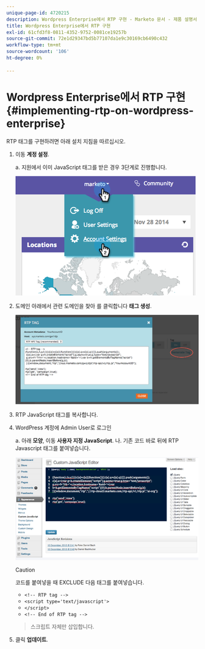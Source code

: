 ```yaml
---
unique-page-id: 4720215
description: Wordpress Enterprise에서 RTP 구현 - Marketo 문서 - 제품 설명서
title: Wordpress Enterprise에서 RTP 구현
exl-id: 61cfd3f8-0811-4352-9752-0081ce19257b
source-git-commit: 72e1d29347bd5b77107da1e9c30169cb6490c432
workflow-type: tm+mt
source-wordcount: '106'
ht-degree: 0%

---
```


# Wordpress Enterprise에서 RTP 구현 {#implementing-rtp-on-wordpress-enterprise}

RTP 태그를 구현하려면 아래 설치 지침을 따르십시오.

1. 이동 **계정 설정**.

   a. 지원에서 이미 JavaScript 태그를 받은 경우 3단계로 진행합니다.

   ![](assets/image2014-11-30-15-3a19-3a21-3.png)

1. 도메인 아래에서 관련 도메인을 찾아 를 클릭합니다 **태그 생성**.

   ![](assets/image2014-11-30-15-3a20-3a17-3.png)

1. RTP JavaScript 태그를 복사합니다.

1. WordPress 계정에 Admin User로 로그인

   a. 아래 **모양**, 이동 **사용자 지정 JavaScript**.
나. 기존 코드 바로 뒤에 RTP Javascript 태그를 붙여넣습니다.

   ![](assets/image2014-12-3-17-3a51-3a46.png)

   >[!CAUTION]
   >
   >코드를 붙여넣을 때 EXCLUDE 다음 태그를 붙여넣습니다.
   >
   >* `<!-- RTP tag -->`
   >* `<script type='text/javascript'>`
   >* `</script>`
   >* `<!-- End of RTP tag -->`

   >
   >스크립트 자체만 삽입합니다.

1. 클릭 **업데이트**.
